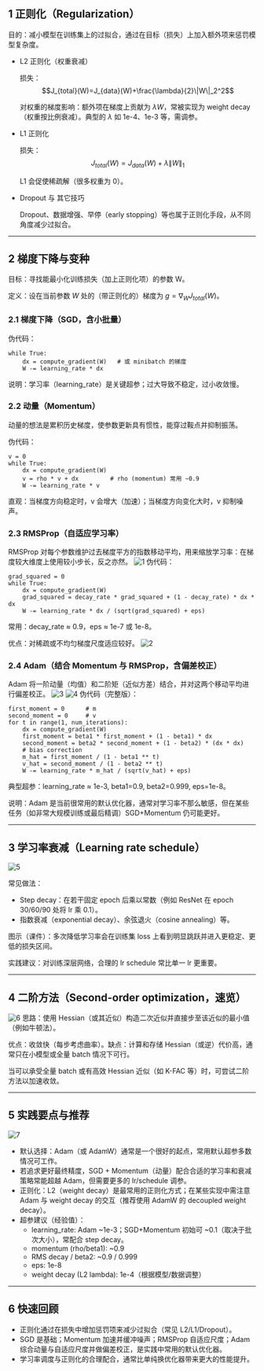 ## 1 正则化（Regularization）

目的：减小模型在训练集上的过拟合，通过在目标（损失）上加入额外项来惩罚模型复杂度。

- L2 正则化（权重衰减）

  损失：
  $$J_{total}(W)=J_{data}(W)+\frac{\lambda}{2}\|W\|_2^2$$

  对权重的梯度影响：额外项在梯度上贡献为 $\lambda W$，常被实现为 weight decay（权重按比例衰减）。典型的 $\lambda$ 如 1e-4、1e-3 等，需调参。

- L1 正则化

  损失：
  $$J_{total}(W)=J_{data}(W)+\lambda\|W\|_1$$

  L1 会促使稀疏解（很多权重为 0）。

- Dropout 与 其它技巧

  Dropout、数据增强、早停（early stopping）等也属于正则化手段，从不同角度减少过拟合。

---

## 2 梯度下降与变种

目标：寻找能最小化训练损失（加上正则化项）的参数 W。

定义：设在当前参数 $W$ 处的（带正则化的）梯度为 $g = \nabla_W J_{total}(W)$。

### 2.1 梯度下降（SGD，含小批量）

伪代码：

```
while True:
    dx = compute_gradient(W)   # 或 minibatch 的梯度
    W -= learning_rate * dx
```

说明：学习率（learning_rate）是关键超参；过大导致不稳定，过小收敛慢。

### 2.2 动量（Momentum）

动量的想法是累积历史梯度，使参数更新具有惯性，能穿过鞍点并抑制振荡。

伪代码：

```
v = 0
while True:
    dx = compute_gradient(W)
    v = rho * v + dx         # rho (momentum) 常用 ~0.9
    W -= learning_rate * v
```

直观：当梯度方向稳定时，v 会增大（加速）；当梯度方向变化大时，v 抑制噪声。

### 2.3 RMSProp（自适应学习率）

RMSProp 对每个参数维护过去梯度平方的指数移动平均，用来缩放学习率：在梯度较大维度上使用较小步长，反之亦然。
![1](./lec2-1.jpg "1")
伪代码：

```
grad_squared = 0
while True:
    dx = compute_gradient(W)
    grad_squared = decay_rate * grad_squared + (1 - decay_rate) * dx * dx
    W -= learning_rate * dx / (sqrt(grad_squared) + eps)
```

常用：decay_rate ≈ 0.9，eps ≈ 1e-7 或 1e-8。

优点：对稀疏或不均匀梯度尺度适应较好。
![2](./lec2-2.jpg "2")

### 2.4 Adam（结合 Momentum 与 RMSProp，含偏差校正）

Adam 将一阶动量（均值）和二阶矩（近似方差）结合，并对这两个移动平均进行偏差校正。
![3](./lec2-3.jpg "3")
![4](./lec2-4.jpg "4")
伪代码（完整版）：

```
first_moment = 0      # m
second_moment = 0     # v
for t in range(1, num_iterations):
    dx = compute_gradient(W)
    first_moment = beta1 * first_moment + (1 - beta1) * dx
    second_moment = beta2 * second_moment + (1 - beta2) * (dx * dx)
    # bias correction
    m_hat = first_moment / (1 - beta1 ** t)
    v_hat = second_moment / (1 - beta2 ** t)
    W -= learning_rate * m_hat / (sqrt(v_hat) + eps)
```

典型超参：learning_rate ≈ 1e-3, beta1=0.9, beta2=0.999, eps=1e-8。

说明：Adam 是当前很常用的默认优化器，通常对学习率不那么敏感，但在某些任务（如非常大规模训练或最后精调）SGD+Momentum 仍可能更好。

---

## 3 学习率衰减（Learning rate schedule）
![5](./lec2-5.jpg "5")

常见做法：

- Step decay：在若干固定 epoch 后乘以常数（例如 ResNet 在 epoch 30/60/90 处将 lr 乘 0.1）。
- 指数衰减（exponential decay）、余弦退火（cosine annealing）等。

图示（课件）：多次降低学习率会在训练集 loss 上看到明显跳跃并进入更稳定、更低的损失区间。

实践建议：对训练深层网络，合理的 lr schedule 常比单一 lr 更重要。

---

## 4 二阶方法（Second-order optimization，速览）
![6](./lec2-6.jpg "6")
思路：使用 Hessian（或其近似）构造二次近似并直接步至该近似的最小值（例如牛顿法）。

优点：收敛快（每步考虑曲率）。缺点：计算和存储 Hessian（或逆）代价高，通常只在小模型或全量 batch 情况下可行。

当可以承受全量 batch 或有高效 Hessian 近似（如 K-FAC 等）时，可尝试二阶方法以加速收敛。

---

## 5 实践要点与推荐
![7](./lec2-7.jpg "7")
- 默认选择：Adam（或 AdamW）通常是一个很好的起点，常用默认超参多数情况可工作。
- 若追求更好最终精度，SGD + Momentum（动量）配合合适的学习率和衰减策略常能超越 Adam，但需要更多的 lr/schedule 调参。
- 正则化：L2（weight decay）是最常用的正则化方式；在某些实现中需注意 Adam 与 weight decay 的交互（推荐使用 AdamW 的 decoupled weight decay）。
- 超参建议（经验值）：
  - learning_rate: Adam ~1e-3；SGD+Momentum 初始可 ~0.1（取决于批次大小），常配合 step decay。
  - momentum (rho/beta1): ~0.9
  - RMS decay / beta2: ~0.9 / 0.999
  - eps: 1e-8
  - weight decay (L2 lambda): 1e-4（根据模型/数据调整）

---

## 6 快速回顾

- 正则化通过在损失中增加惩罚项来减少过拟合（常见 L2/L1/Dropout）。
- SGD 是基础；Momentum 加速并缓冲噪声；RMSProp 自适应尺度；Adam 综合动量与自适应尺度并做偏差校正，是实践中常用的默认优化器。
- 学习率调度与正则化的合理配合，通常比单纯换优化器带来更大的性能提升。

